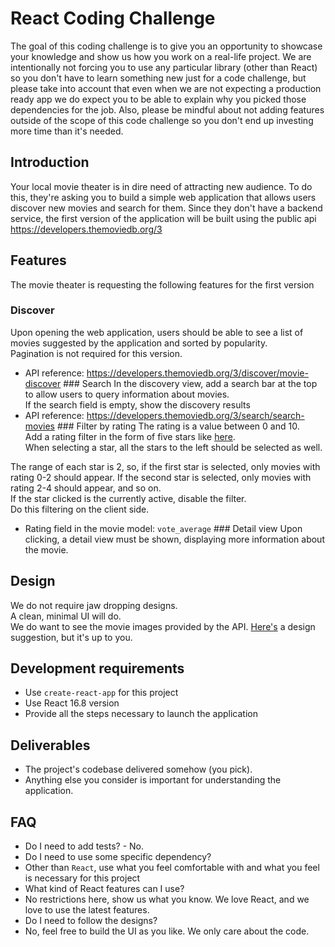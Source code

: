 # React Coding Challenge

The goal of this coding challenge is to give you an opportunity to showcase your knowledge and show us how you work on a real-life project.
We are intentionally not forcing you to use any particular library (other than React) so you don't have to learn something new just for a code challenge, but please take into account that even when we are not expecting a production ready app we do expect you to be able to explain why you picked those dependencies for the job.
Also, please be mindful about not adding features outside of the scope of this code challenge so you don't end up investing more time than it's needed.

## Introduction

Your local movie theater is in dire need of attracting new audience.
To do this, they're asking you to build a simple web application that allows users discover new movies and search for them.
Since they don't have a backend service, the first version of the application will be built using the public api https://developers.themoviedb.org/3

## Features

The movie theater is requesting the following features for the first version

### Discover

Upon opening the web application, users should be able to see a list of movies suggested by the application and sorted by popularity.
<br>
Pagination is not required for this version.

- API reference: https://developers.themoviedb.org/3/discover/movie-discover ### Search
  In the discovery view, add a search bar at the top to allow users to query information about movies.
  <br>
  If the search field is empty, show the discovery results
- API reference: https://developers.themoviedb.org/3/search/search-movies ### Filter by rating
  The rating is a value between 0 and 10.
  <br>
  Add a rating filter in the form of five stars like [here](https://dribbble.com/shots/1053518-Filters).
  <br>
  When selecting a star, all the stars to the left should be selected as well. <br>

The range of each star is 2, so, if the first star is selected, only movies with rating 0-2 should appear. If the second star is selected, only movies with rating 2-4 should appear, and so on.
<br>
If the star clicked is the currently active, disable the filter. <br>
Do this filtering on the client side.

- Rating field in the movie model: `vote_average` ### Detail view
  Upon clicking, a detail view must be shown, displaying more information about the movie.

## Design

We do not require jaw dropping designs. <br>
A clean, minimal UI will do.
<br>
We do want to see the movie images provided by the API.
[Here's](https://dribbble.com/shots/1682568-Flixus-Homepage-WIP/attachments/266476) a design suggestion, but it's up to you.

## Development requirements

- Use `create-react-app` for this project
- Use React 16.8 version
- Provide all the steps necessary to launch the application

## Deliverables

- The project's codebase delivered somehow (you pick).
- Anything else you consider is important for understanding the application.

## FAQ

- Do I need to add tests? - No.
- Do I need to use some specific dependency?
- Other than `React`, use what you feel comfortable with and what you feel
  is necessary for this project
- What kind of React features can I use?
- No restrictions here, show us what you know. We love React, and we love to use the latest features.
- Do I need to follow the designs?
- No, feel free to build the UI as you like. We only care about the code.
